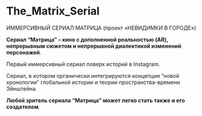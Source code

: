 # The_Matrix_Serial
ИММЕРСИВНЫЙ СЕРИАЛ МАТРИЦА (проект «НЕВИДИМКИ В ГОРОДЕ»)

**Сериал “Матрица” – кино с дополненной реальностью (AR), непрерывным сюжетом и непрерывной диалектикой изменений персонажей**. 

Первый иммерсивный сериал поверх историй в Instagram.

Сериал, в котором органически интегрируются концепции “новой хронологии” глобальной истории и теории пространства-времени Эйнштейна.

**Любой зритель сериала “Матрица” может легко стать также и его создателем**.
